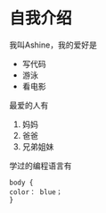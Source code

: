 # 自我介绍

我叫Ashine，我的爱好是

* 写代码
* 游泳
* 看电影

最爱的人有
1. 妈妈
2. 爸爸
3. 兄弟姐妹

学过的编程语言有
```
body {
color： blue；
}
```